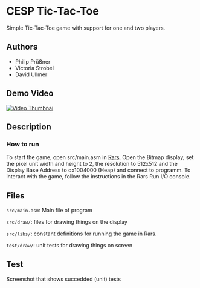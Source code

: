 # CESP Tic-Tac-Toe

Simple Tic-Tac-Toe game with support for one and two players.

## Authors

- Philip Prüßner
- Victoria Strobel
- David Ullmer

## Demo Video

[![Video Thumbnai](http://img.youtube.com/vi/-h3eH4ubuno/0.jpg)](http://www.youtube.com/watch?v=-h3eH4ubuno "CESP Demo Video")


## Description


### How to run
To start the game, open src/main.asm in [Rars](https://github.com/TheThirdOne/rars). Open the Bitmap display, set the pixel unit width and height to 2, the resolution to 512x512 and the Display Base Address to ox1004000 (Heap) and connect to programm. To interact with the game, follow the instructions in the Rars Run I/O console.

## Files

`src/main.asm`: Main file of program

`src/draw/`: files for drawing things on the display

`src/libs/`: constant definitions for running the game in Rars.

`test/draw/`: unit tests for drawing things on screen


## Test
Screenshot that shows succedded (unit) tests 
